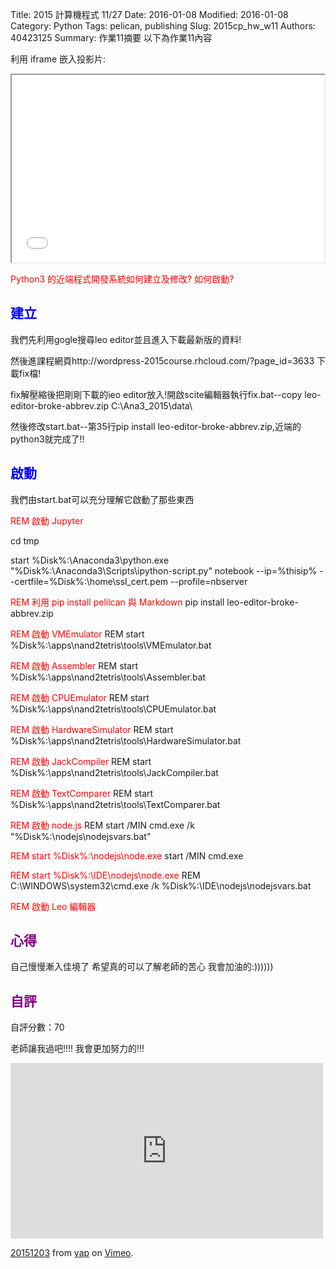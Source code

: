 Title: 2015 計算機程式 11/27
Date: 2016-01-08
Modified: 2016-01-08
Category: Python
Tags: pelican, publishing
Slug: 2015cp_hw_w11
Authors: 40423125
Summary: 作業11摘要
以下為作業11內容

利用 iframe 嵌入投影片:

<iframe src="w11.html" width="500" height="300"></iframe>


<font color=red>Python3 的近端程式開發系統如何建立及修改? 如何啟動?</font>


<font color=blue>建立</font>
----------------------------------------------


我們先利用gogle搜尋leo editor並且進入下載最新版的資料!


然後進課程網頁http://wordpress-2015course.rhcloud.com/?page_id=3633 下載fix檔!


fix解壓縮後把剛剛下載的ieo editor放入!開啟scite編輯器執行fix.bat--copy leo-editor-broke-abbrev.zip C:\Ana3_2015\data\


然後修改start.bat--第35行pip install leo-editor-broke-abbrev.zip,近端的python3就完成了!!


<font color=blue>啟動</font>
-------------------------------------------


我們由start.bat可以充分理解它啟動了那些東西


<font color=red>REM 啟動 Jupyter</font>


cd tmp


start %Disk%:\Anaconda3\python.exe "%Disk%:\Anaconda3\Scripts\ipython-script.py" notebook --ip=%thisip% --certfile=%Disk%:\home\ssl_cert.pem --profile=nbserver


<font color=red>REM 利用 pip install pelilcan 與 Markdown</font>
pip install leo-editor-broke-abbrev.zip


<font color=red>REM 啟動 VMEmulator</font>
REM start %Disk%:\apps\nand2tetris\tools\VMEmulator.bat


<font color=red>REM 啟動 Assembler</font>
REM start %Disk%:\apps\nand2tetris\tools\Assembler.bat


<font color=red>REM 啟動 CPUEmulator</font>
REM start %Disk%:\apps\nand2tetris\tools\CPUEmulator.bat


<font color=red>REM 啟動 HardwareSimulator</font>
REM start %Disk%:\apps\nand2tetris\tools\HardwareSimulator.bat


<font color=red>REM 啟動 JackCompiler</font>
REM start %Disk%:\apps\nand2tetris\tools\JackCompiler.bat


<font color=red>REM 啟動 TextComparer</font>
REM start %Disk%:\apps\nand2tetris\tools\TextComparer.bat


<font color=red>REM 啟動 node.js</font>
REM start /MIN cmd.exe /k "%Disk%:\nodejs\nodejsvars.bat"


<font color=red>REM start %Disk%:\nodejs\node.exe</font>
start /MIN cmd.exe


<font color=red>REM start %Disk%:\IDE\nodejs\node.exe</font>
REM C:\WINDOWS\system32\cmd.exe /k %Disk%:\IDE\nodejs\nodejsvars.bat


<font color=red>REM 啟動 Leo 編輯器</font>
                                
                                
                                
                                
                                
<font color=purple>心得</font>
----------------------------------------
自己慢慢漸入佳境了
希望真的可以了解老師的苦心
我會加油的:))))))
                            
                            
                            
<font color=purple>自評</font>
----------------------------------------
自評分數：70
                        
老師讓我過吧!!!!
我會更加努力的!!!


<iframe src="https://player.vimeo.com/video/147733326" width="500" height="281" frameborder="0" webkitallowfullscreen mozallowfullscreen allowfullscreen></iframe> <p><a href="https://vimeo.com/147733326">20151203</a> from <a href="https://vimeo.com/user45104858">yap</a> on <a href="https://vimeo.com">Vimeo</a>.</p>


 